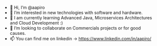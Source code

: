 - 👋 Hi, I’m @aapiro
- 👀 I’m interested in new technologies with software and hardware.
- 🌱 I am currently learning Advanced Java, Microservices Architectures and Cloud Development :)
- 💞️ I’m looking to collaborate on Commercials projects or for good causes.
- 📫 You can find me on linkedin -> https://www.linkedin.com/in/aapiro/

<!---
aapiro/aapiro is a ✨ special ✨ repository because its `README.md` (this file) appears on your GitHub profile.
You can click the Preview link to take a look at your changes.
--->
